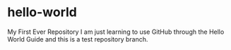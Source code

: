 # hello-world
My First Ever Repository
I am just learning to use GitHub through the Hello World Guide and this is a test repository branch.
